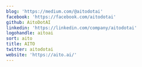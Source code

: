 ```yaml
---
blog: 'https://medium.com/@aitodotai'
facebook: 'https://facebook.com/aitodotai'
github: AitoDotAI
linkedin: 'https://linkedin.com/company/aitodotai'
logohandle: aitoai
sort: aito
title: AITO
twitter: aitodotai
website: 'https://aito.ai/'
---
```

